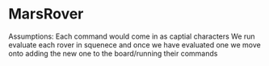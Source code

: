 # MarsRover


Assumptions:
Each command would come in as captial characters
We run evaluate each rover in squenece and once we have evaluated one we move onto adding the new one to the board/running their commands
